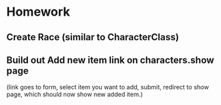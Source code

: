# Homework

## Create Race (similar to CharacterClass)

## Build out Add new item link on characters.show page
(link goes to form, select item you want to add, submit, redirect to show page, which should now show new added item.)